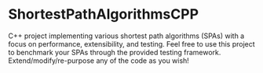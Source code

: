 # ShortestPathAlgorithmsCPP
C++ project implementing various shortest path algorithms (SPAs) with a focus on performance, extensibility, and testing. Feel free to use this project to benchmark your SPAs through the provided testing framework. Extend/modify/re-purpose any of the code as you wish!

